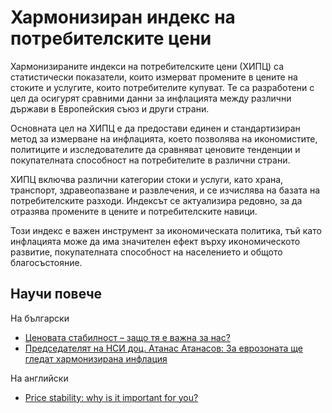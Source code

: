 # Хармонизиран индекс на потребителските цени

Хармонизираните индекси на потребителските цени (ХИПЦ) са статистически показатели, които измерват промените в цените на стоките и услугите, които потребителите купуват. Те са разработени с цел да осигурят сравними данни за инфлацията между различни държави в Европейския съюз и други страни.

Основната цел на ХИПЦ е да предостави единен и стандартизиран метод за измерване на инфлацията, което позволява на икономистите, политиците и изследователите да сравняват ценовите тенденции и покупателната способност на потребителите в различни страни.

ХИПЦ включва различни категории стоки и услуги, като храна, транспорт, здравеопазване и развлечения, и се изчислява на базата на потребителските разходи. Индексът се актуализира редовно, за да отразява промените в цените и потребителските навици.

Този индекс е важен инструмент за икономическата политика, тъй като инфлацията може да има значителен ефект върху икономическото развитие, покупателната способност на населението и общото благосъстояние.

## Научи повече

На български
* [Ценовата стабилност – защо тя е важна за нас?](https://www.youtube.com/watch?v=DniR7IDDl0o)
* [Председателят на НСИ доц. Атанас Атанасов: За еврозоната ще гледат хармонизирана инфлация](https://www.youtube.com/watch?v=698_TtaBDHM&t=84s)

На английски
* [Price stability: why is it important for you?](https://www.youtube.com/watch?v=F6PvX625JCs)
